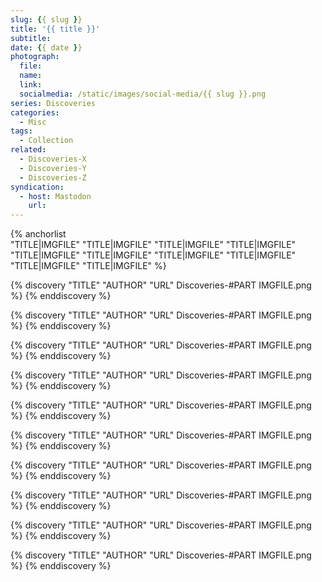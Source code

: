```yaml
---
slug: {{ slug }}
title: '{{ title }}'
subtitle: 
date: {{ date }}
photograph: 
  file: 
  name: 
  link: 
  socialmedia: /static/images/social-media/{{ slug }}.png
series: Discoveries
categories:
  - Misc
tags:
  - Collection
related:
  - Discoveries-X
  - Discoveries-Y
  - Discoveries-Z
syndication:
  - host: Mastodon
    url: 
---
```


{% anchorlist  
  "TITLE|IMGFILE"
  "TITLE|IMGFILE"
  "TITLE|IMGFILE"
  "TITLE|IMGFILE"
  "TITLE|IMGFILE"
  "TITLE|IMGFILE"
  "TITLE|IMGFILE"
  "TITLE|IMGFILE"
  "TITLE|IMGFILE"
  "TITLE|IMGFILE"
%}

<!-- more -->

{% discovery "TITLE" "AUTHOR" "URL" Discoveries-#PART IMGFILE.png %}
{% enddiscovery %}

{% discovery "TITLE" "AUTHOR" "URL" Discoveries-#PART IMGFILE.png %}
{% enddiscovery %}

{% discovery "TITLE" "AUTHOR" "URL" Discoveries-#PART IMGFILE.png %}
{% enddiscovery %}

{% discovery "TITLE" "AUTHOR" "URL" Discoveries-#PART IMGFILE.png %}
{% enddiscovery %}

{% discovery "TITLE" "AUTHOR" "URL" Discoveries-#PART IMGFILE.png %}
{% enddiscovery %}

{% discovery "TITLE" "AUTHOR" "URL" Discoveries-#PART IMGFILE.png %}
{% enddiscovery %}

{% discovery "TITLE" "AUTHOR" "URL" Discoveries-#PART IMGFILE.png %}
{% enddiscovery %}

{% discovery "TITLE" "AUTHOR" "URL" Discoveries-#PART IMGFILE.png %}
{% enddiscovery %}

{% discovery "TITLE" "AUTHOR" "URL" Discoveries-#PART IMGFILE.png %}
{% enddiscovery %}

{% discovery "TITLE" "AUTHOR" "URL" Discoveries-#PART IMGFILE.png %}
{% enddiscovery %}
